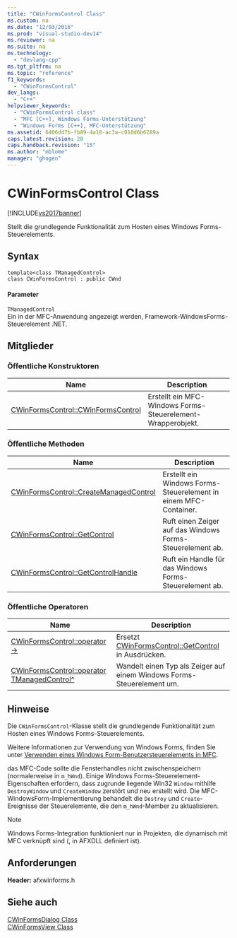 ```yaml
---
title: "CWinFormsControl Class"
ms.custom: na
ms.date: "12/03/2016"
ms.prod: "visual-studio-dev14"
ms.reviewer: na
ms.suite: na
ms.technology: 
  - "devlang-cpp"
ms.tgt_pltfrm: na
ms.topic: "reference"
f1_keywords: 
  - "CWinFormsControl"
dev_langs: 
  - "C++"
helpviewer_keywords: 
  - "CWinFormsControl class"
  - "MFC [C++], Windows Forms-Unterstützung"
  - "Windows Forms [C++], MFC-Unterstützung"
ms.assetid: 6406dd7b-fb89-4a18-ac3a-c010d6b6289a
caps.latest.revision: 28
caps.handback.revision: "15"
ms.author: "mblome"
manager: "ghogen"
---
```

# CWinFormsControl Class
[!INCLUDE[vs2017banner](../../assembler/inline/includes/vs2017banner.md)]

Stellt die grundlegende Funktionalität zum Hosten eines Windows Forms\-Steuerelements.  
  
## Syntax  
  
```  
template<class TManagedControl>  
class CWinFormsControl : public CWnd  
```  
  
#### Parameter  
 `TManagedControl`  
 Ein in der MFC\-Anwendung angezeigt werden, Framework\-WindowsForms\-Steuerelement .NET.  
  
## Mitglieder  
  
### Öffentliche Konstruktoren  
  
|Name|Description|  
|----------|-----------------|  
|[CWinFormsControl::CWinFormsControl](../Topic/CWinFormsControl::CWinFormsControl.md)|Erstellt ein MFC\-Windows Forms\-Steuerelement\-Wrapperobjekt.|  
  
### Öffentliche Methoden  
  
|Name|Description|  
|----------|-----------------|  
|[CWinFormsControl::CreateManagedControl](../Topic/CWinFormsControl::CreateManagedControl.md)|Erstellt ein Windows Forms\-Steuerelement in einem MFC\-Container.|  
|[CWinFormsControl::GetControl](../Topic/CWinFormsControl::GetControl.md)|Ruft einen Zeiger auf das Windows Forms\-Steuerelement ab.|  
|[CWinFormsControl::GetControlHandle](../Topic/CWinFormsControl::GetControlHandle.md)|Ruft ein Handle für das Windows Forms\-Steuerelement ab.|  
  
### Öffentliche Operatoren  
  
|Name|Description|  
|----------|-----------------|  
|[CWinFormsControl::operator \-\>](../Topic/CWinFormsControl::operator%20-%3E.md)|Ersetzt [CWinFormsControl::GetControl](../Topic/CWinFormsControl::GetControl.md) in Ausdrücken.|  
|[CWinFormsControl::operator TManagedControl^](../Topic/CWinFormsControl::operator%20TManagedControl%5E.md)|Wandelt einen Typ als Zeiger auf einem Windows Forms\-Steuerelement um.|  
  
## Hinweise  
 Die `CWinFormsControl`\-Klasse stellt die grundlegende Funktionalität zum Hosten eines Windows Forms\-Steuerelements.  
  
 Weitere Informationen zur Verwendung von Windows Forms, finden Sie unter [Verwenden eines Windows Form\-Benutzersteuerelements in MFC](../../dotnet/using-a-windows-form-user-control-in-mfc.md).  
  
 das MFC\-Code sollte die Fensterhandles nicht zwischenspeichern \(normalerweise in `m_hWnd`\).  Einige Windows Forms\-Steuerelement\-Eigenschaften erfordern, dass zugrunde liegende Win32 `Window` mithilfe `DestroyWindow` und `CreateWindow` zerstört und neu erstellt wird.  Die MFC\-WindowsForm\-Implementierung behandelt die `Destroy` und `Create`\-Ereignisse der Steuerelemente, die den `m_hWnd`\-Member zu aktualisieren.  
  
> [!NOTE]
>  Windows Forms\-Integration funktioniert nur in Projekten, die dynamisch mit MFC verknüpft sind \(, in AFXDLL definiert ist\).  
  
## Anforderungen  
 **Header:** afxwinforms.h  
  
## Siehe auch  
 [CWinFormsDialog Class](../../mfc/reference/cwinformsdialog-class.md)   
 [CWinFormsView Class](../../mfc/reference/cwinformsview-class.md)